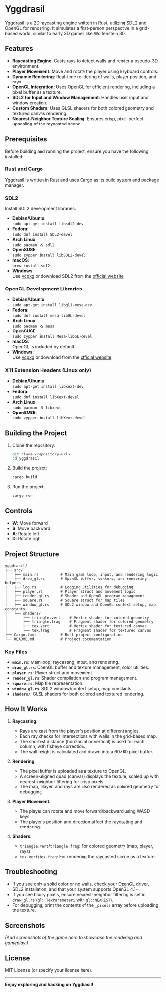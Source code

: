# Yggdrasil

Yggdrasil is a 2D raycasting engine written in Rust, utilizing SDL2 and OpenGL for rendering. It simulates a first-person perspective in a grid-based world, similar to early 3D games like Wolfenstein 3D.

## Features

- **Raycasting Engine**: Casts rays to detect walls and render a pseudo-3D environment.
- **Player Movement**: Move and rotate the player using keyboard controls.
- **Dynamic Rendering**: Real-time rendering of walls, player position, and rays.
- **OpenGL Integration**: Uses OpenGL for efficient rendering, including a pixel buffer as a texture.
- **SDL2 for Input and Window Management**: Handles user input and window creation.
- **Custom Shaders**: Uses GLSL shaders for both colored geometry and textured canvas rendering.
- **Nearest-Neighbor Texture Scaling**: Ensures crisp, pixel-perfect upscaling of the raycasted scene.

## Prerequisites

Before building and running the project, ensure you have the following installed:

### Rust and Cargo

Yggdrasil is written in Rust and uses Cargo as its build system and package manager.

### SDL2

Install SDL2 development libraries:

- **Debian/Ubuntu**:  
  `sudo apt-get install libsdl2-dev`
- **Fedora**:  
  `sudo dnf install SDL2-devel`
- **Arch Linux**:  
  `sudo pacman -S sdl2`
- **OpenSUSE**:  
  `sudo zypper install libSDL2-devel`
- **macOS**:  
  `brew install sdl2`
- **Windows**:  
  Use [vcpkg](https://github.com/microsoft/vcpkg) or download SDL2 from the [official website](https://www.libsdl.org/).

### OpenGL Development Libraries

- **Debian/Ubuntu**:  
  `sudo apt-get install libgl1-mesa-dev`
- **Fedora**:  
  `sudo dnf install mesa-libGL-devel`
- **Arch Linux**:  
  `sudo pacman -S mesa`
- **OpenSUSE**:  
  `sudo zypper install Mesa-libGL-devel`
- **macOS**:  
  OpenGL is included by default.
- **Windows**:  
  Use [vcpkg](https://github.com/microsoft/vcpkg) or download from the [official website](https://www.opengl.org/).

### X11 Extension Headers (Linux only)

- **Debian/Ubuntu**:  
  `sudo apt-get install libxext-dev`
- **Fedora**:  
  `sudo dnf install libXext-devel`
- **Arch Linux**:  
  `sudo pacman -S libxext`
- **OpenSUSE**:  
  `sudo zypper install libXext-devel`

## Building the Project

1. Clone the repository:
   ```bash
   git clone <repository-url>
   cd yggdrasil
   ```

2. Build the project:
   ```bash
   cargo build
   ```

3. Run the project:
   ```bash
   cargo run
   ```

## Controls

- **W**: Move forward
- **S**: Move backward
- **A**: Rotate left
- **D**: Rotate right

## Project Structure

```
yggdrasil/
├── src/
│   ├── main.rs          # Main game loop, input, and rendering logic
│   ├── draw_gl.rs       # OpenGL buffer, texture, and rendering helpers
│   ├── log.rs           # Logging utilities for debugging
│   ├── player.rs        # Player struct and movement logic
│   ├── render_gl.rs     # Shader and OpenGL program management
│   ├── square.rs        # Square struct for map tiles
│   ├── window_gl.rs     # SDL2 window and OpenGL context setup, map constants
│   └── shaders/
│       ├── triangle.vert    # Vertex shader for colored geometry
│       ├── triangle.frag    # Fragment shader for colored geometry
│       ├── tex.vert         # Vertex shader for textured canvas
│       └── tex.frag         # Fragment shader for textured canvas
├── Cargo.toml           # Rust project configuration
└── README.md            # Project documentation
```

### Key Files

- **`main.rs`**: Main loop, raycasting, input, and rendering.
- **`draw_gl.rs`**: OpenGL buffer and texture management, color utilities.
- **`player.rs`**: Player struct and movement.
- **`render_gl.rs`**: Shader compilation and program management.
- **`square.rs`**: Map tile representation.
- **`window_gl.rs`**: SDL2 window/context setup, map constants.
- **`shaders/`**: GLSL shaders for both colored and textured rendering.

## How It Works

1. **Raycasting**:
   - Rays are cast from the player's position at different angles.
   - Each ray checks for intersections with walls in the grid-based map.
   - The shortest distance (horizontal or vertical) is used for each column, with fisheye correction.
   - The wall height is calculated and drawn into a 60×60 pixel buffer.

2. **Rendering**:
   - The pixel buffer is uploaded as a texture to OpenGL.
   - A screen-aligned quad (canvas) displays the texture, scaled up with nearest-neighbor filtering for crisp pixels.
   - The map, player, and rays are also rendered as colored geometry for debugging.

3. **Player Movement**:
   - The player can rotate and move forward/backward using WASD keys.
   - The player's position and direction affect the raycasting and rendering.

4. **Shaders**:
   - `triangle.vert`/`triangle.frag`: For colored geometry (map, player, rays).
   - `tex.vert`/`tex.frag`: For rendering the raycasted scene as a texture.

## Troubleshooting

- If you see only a solid color or no walls, check your OpenGL driver, SDL2 installation, and that your system supports OpenGL 4.1+.
- If you see blurry pixels, ensure nearest-neighbor filtering is set in `draw_gl.rs` (`gl::TexParameteri` with `gl::NEAREST`).
- For debugging, print the contents of the `_pixels` array before uploading the texture.

## Screenshots

*(Add screenshots of the game here to showcase the rendering and gameplay.)*

## License

MIT License (or specify your license here).

---

**Enjoy exploring and hacking on Yggdrasil!**
